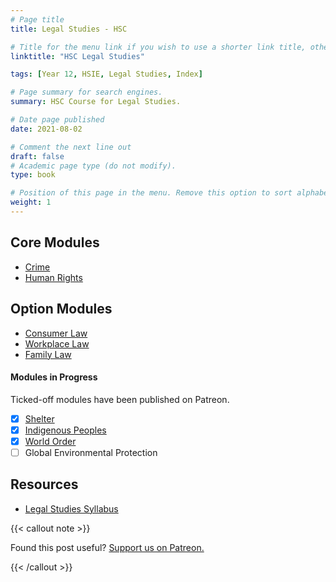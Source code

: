 ```yaml
---
# Page title
title: Legal Studies - HSC

# Title for the menu link if you wish to use a shorter link title, otherwise remove this option.
linktitle: "HSC Legal Studies"

tags: [Year 12, HSIE, Legal Studies, Index]

# Page summary for search engines.
summary: HSC Course for Legal Studies.

# Date page published
date: 2021-08-02

# Comment the next line out
draft: false
# Academic page type (do not modify).
type: book

# Position of this page in the menu. Remove this option to sort alphabetically.
weight: 1
---
```


## Core Modules

- [Crime](core-1/)
- [Human Rights](core-2/)

## Option Modules

- [Consumer Law](consumer/)
- [Workplace Law](workplace/)
- [Family Law](family/)

#### Modules in Progress

Ticked-off modules have been published on Patreon.

- [x] [Shelter](https://www.patreon.com/posts/legal-studies-72906801?utm_medium=clipboard_copy&utm_source=copyLink&utm_campaign=postshare_creator)
- [x] [Indigenous Peoples](https://www.patreon.com/posts/indigenous-hsc-72938596?utm_medium=clipboard_copy&utm_source=copyLink&utm_campaign=postshare_creator)
- [x] [World Order](https://www.patreon.com/posts/world-order-hsc-72984623?utm_medium=clipboard_copy&utm_source=copyLink&utm_campaign=postshare_creator)
- [ ] Global Environmental Protection

## Resources

- [Legal Studies Syllabus](syllabus/)

{{< callout note >}}

Found this post useful? [Support us on Patreon.](https://patreon.com/hscone/)

{{< /callout >}}
